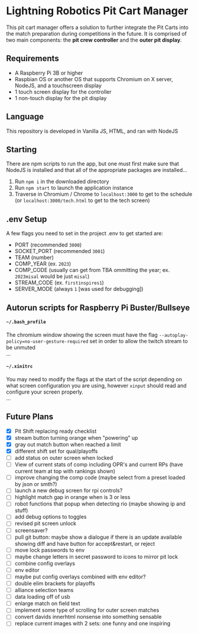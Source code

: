 # Lightning Robotics Pit Cart Manager
This pit cart manager offers a solution to further integrate the Pit Carts into the match preparation during competitions in the future. It is comprised of two main components: the **pit crew controller** and the **outer pit display**.

## Requirements
* A Raspberry Pi 3B or higher
* Raspbian OS or another OS that supports Chromium on X server, NodeJS, and a touchscreen display
* 1 touch screen display for the controller
* 1 non-touch display for the pit display

## Language
This repository is developed in Vanilla JS, HTML, and ran with NodeJS

## Starting
There are npm scripts to run the app, but one must first make sure that NodeJS is installed and that all of the appropriate packages are installed...
1. Run `npm i` in the downloaded directory
2. Run `npm start` to launch the application instance
3. Traverse in Chromium / Chrome to `localhost:3000` to get to the schedule (or `localhost:3000/tech.html` to get to the tech screen)

## .env Setup
A few flags you need to set in the project .env to get started are:
- PORT (recommended `3000`)
- SOCKET_PORT (recommended `3001`)
- TEAM (number)
- COMP_YEAR (ex. `2023`)
- COMP_CODE (usually can get from TBA ommitting the year; ex. `2023misal` would be just `misal`)
- STREAM_CODE (ex. `firstinspires1`)
- SERVER_MODE (always `1` \[was used for debugging])

## Autorun scripts for Raspberry Pi Buster/Bullseye
#### `~/.bash_profile`
The chromium window showing the screen must have the flag `--autoplay-policy=no-user-gesture-required` set in order to allow the twitch stream to be unmuted
<br>...
#### `~/.xinitrc`
You may need to modify the flags at the start of the script depending on what screen configuration you are using, however `xinput` should read and configure your screen properly.
<br>...

## Future Plans
- [x] Pit Shift replacing ready checklist
- [x] stream button turning orange when "powering" up
- [x] gray out match button when reached a limit
- [x] different shift set for qual/playoffs
- [ ] add status on outer screen when locked
- [ ] View of current stats of comp including OPR's and current RPs (have current team at top with rankings shown)
- [ ] improve changing the comp code (maybe select from a preset loaded by json or smth?)
- [ ] launch a new debug screen for rpi controls?
- [ ] highlight match gap in orange when is 3 or less
- [ ] robot functions that popup when detecting rio (maybe showing ip and stuff)
- [ ] add debug options to toggles
- [ ] revised pit screen unlock
- [ ] screensaver?
- [ ] pull git button: maybe show a dialogue if there is an update available showing diff and have button for accept&restart, or reject
- [ ] move lock passwords to env
- [ ] maybe change letters in secret password to icons to mirror pit lock
- [ ] combine config overlays
- [ ] env editor
- [ ] maybe put config overlays combined with env editor?
- [ ] double elim brackets for playoffs
- [ ] alliance selection teams
- [ ] data loading off of usb
- [ ] enlarge match on field text
- [ ] implement some type of scrolling for outer screen matches
- [ ] convert davids innerhtml nonsense into something sensable
- [ ] replace current images with 2 sets: one funny and one inspiring
